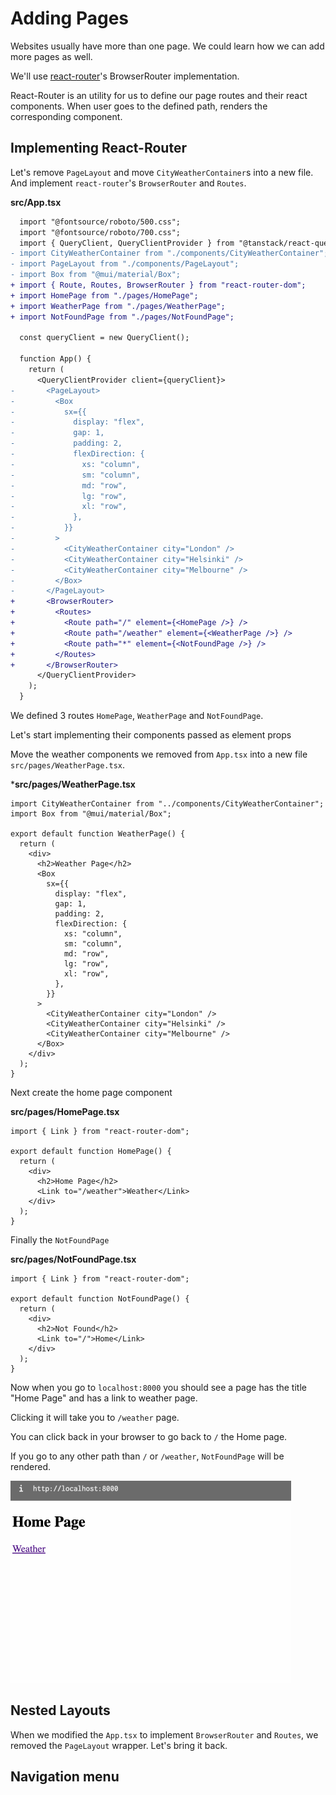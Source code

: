 # Adding Pages

Websites usually have more than one page. We could learn how we can add more pages as well.

We'll use [react-router](https://reactrouter.com/)'s BrowserRouter implementation.

React-Router is an utility for us to define our page routes and their react components. When user goes to the defined path, renders the corresponding component.

## Implementing React-Router

Let's remove `PageLayout` and move `CityWeatherContainer`s into a new file. 
And implement `react-router`'s `BrowserRouter` and `Routes`.

**src/App.tsx**

```diff
  import "@fontsource/roboto/500.css";
  import "@fontsource/roboto/700.css";
  import { QueryClient, QueryClientProvider } from "@tanstack/react-query";
- import CityWeatherContainer from "./components/CityWeatherContainer";
- import PageLayout from "./components/PageLayout";
- import Box from "@mui/material/Box";
+ import { Route, Routes, BrowserRouter } from "react-router-dom";
+ import HomePage from "./pages/HomePage";
+ import WeatherPage from "./pages/WeatherPage";
+ import NotFoundPage from "./pages/NotFoundPage";
 
  const queryClient = new QueryClient();
 
  function App() {
    return (
      <QueryClientProvider client={queryClient}>
-       <PageLayout>
-         <Box
-           sx={{
-             display: "flex",
-             gap: 1,
-             padding: 2,
-             flexDirection: {
-               xs: "column",
-               sm: "column",
-               md: "row",
-               lg: "row",
-               xl: "row",
-             },
-           }}
-         >
-           <CityWeatherContainer city="London" />
-           <CityWeatherContainer city="Helsinki" />
-           <CityWeatherContainer city="Melbourne" />
-         </Box>
-       </PageLayout>
+       <BrowserRouter>
+         <Routes>
+           <Route path="/" element={<HomePage />} />
+           <Route path="/weather" element={<WeatherPage />} />
+           <Route path="*" element={<NotFoundPage />} />
+         </Routes>
+       </BrowserRouter>
      </QueryClientProvider>
    );
  }
```

We defined 3 routes `HomePage`, `WeatherPage` and `NotFoundPage`.

Let's start implementing their components passed as element props

Move the weather components we removed from `App.tsx` into a new file `src/pages/WeatherPage.tsx`.

***src/pages/WeatherPage.tsx**

```tsx
import CityWeatherContainer from "../components/CityWeatherContainer";
import Box from "@mui/material/Box";

export default function WeatherPage() {
  return (
    <div>
      <h2>Weather Page</h2>
      <Box
        sx={{
          display: "flex",
          gap: 1,
          padding: 2,
          flexDirection: {
            xs: "column",
            sm: "column",
            md: "row",
            lg: "row",
            xl: "row",
          },
        }}
      >
        <CityWeatherContainer city="London" />
        <CityWeatherContainer city="Helsinki" />
        <CityWeatherContainer city="Melbourne" />
      </Box>
    </div>
  );
}
```

Next create the home page component

**src/pages/HomePage.tsx**

```tsx
import { Link } from "react-router-dom";

export default function HomePage() {
  return (
    <div>
      <h2>Home Page</h2>
      <Link to="/weather">Weather</Link>
    </div>
  );
}
```

Finally the `NotFoundPage`

**src/pages/NotFoundPage.tsx**

```tsx
import { Link } from "react-router-dom";

export default function NotFoundPage() {
  return (
    <div>
      <h2>Not Found</h2>
      <Link to="/">Home</Link>
    </div>
  );
}
```

Now when you go to `localhost:8000` you should see a page has the title "Home Page" and has a link to weather page.

Clicking it will take you to `/weather` page.

You can click back in your browser to go back to `/` the Home page.

If you go to any other path than `/` or `/weather`, `NotFoundPage` will be rendered.

![router init](assets/router-init.gif)

## Nested Layouts

When we modified the `App.tsx` to implement `BrowserRouter` and `Routes`, we removed the `PageLayout` wrapper. Let's bring it back.


## Navigation menu